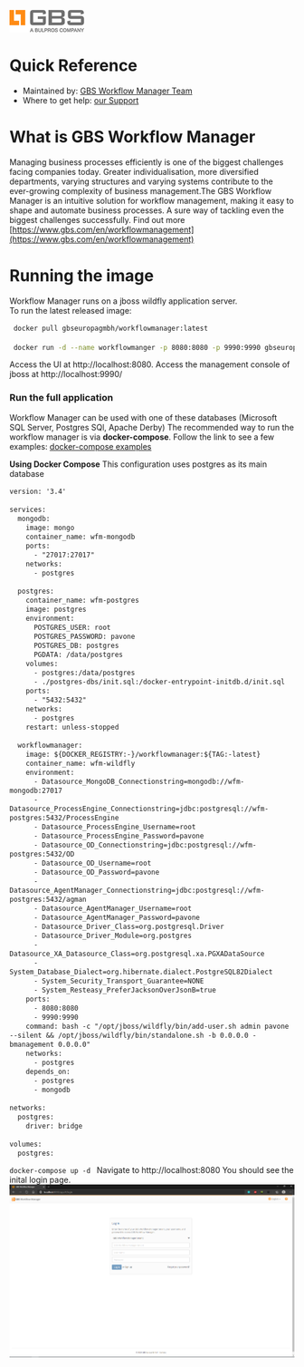 ![gbs-bulpros-company.png](https://github.com/rexhinvorpsi/gbs/blob/master/images/gbs-bulpros-company.png)
# Quick Reference
- Maintained by: [GBS Workflow Manager Team](https://www.gbs.com/en/workflowmanagement)
- Where to get help: [our Support](https://www.gbs.com/en/contactus)

# What is GBS Workflow Manager
Managing business processes efficiently is one of the biggest challenges facing companies today. Greater individualisation, more diversified departments, varying structures and varying systems contribute to the ever-growing complexity of business management.The GBS Workflow Manager is an intuitive solution for workflow management, making it easy to shape and automate business processes. A sure way of tackling even the biggest challenges successfully.
Find out more [https://www.gbs.com/en/workflowmanagement](https://www.gbs.com/en/workflowmanagement)  

# Running the image 
Workflow Manager runs on a jboss wildfly application server.  
To run the latest released image: 
```sh
 docker pull gbseuropagmbh/workflowmanager:latest

 docker run -d --name workflowmanger -p 8080:8080 -p 9990:9990 gbseuropagmbh/workflowmanager:latest
```
Access the UI at http://localhost:8080. Access the management console of jboss at http://localhost:9990/

### Run the full application
Workflow Manager can be used with one of these databases (Microsoft SQL Server, Postgres SQl, Apache Derby)
The recommended way to run the workflow manager is via **docker-compose**. 
Follow the link to see a few examples: [docker-compose examples](https://github.com/rexhinvorpsi/gbs/tree/master/examples)

**Using Docker Compose**
This configuration uses postgres as its main database

```
version: '3.4'

services:
  mongodb:
    image: mongo
    container_name: wfm-mongodb
    ports:
      - "27017:27017"
    networks:
      - postgres

  postgres:
    container_name: wfm-postgres
    image: postgres
    environment:
      POSTGRES_USER: root
      POSTGRES_PASSWORD: pavone
      POSTGRES_DB: postgres
      PGDATA: /data/postgres
    volumes:
      - postgres:/data/postgres
      - ./postgres-dbs/init.sql:/docker-entrypoint-initdb.d/init.sql
    ports:
      - "5432:5432"
    networks:
      - postgres
    restart: unless-stopped

  workflowmanager:
    image: ${DOCKER_REGISTRY:-}/workflowmanager:${TAG:-latest}
    container_name: wfm-wildfly
    environment:
      - Datasource_MongoDB_Connectionstring=mongodb://wfm-mongodb:27017
      - Datasource_ProcessEngine_Connectionstring=jdbc:postgresql://wfm-postgres:5432/ProcessEngine
      - Datasource_ProcessEngine_Username=root
      - Datasource_ProcessEngine_Password=pavone
      - Datasource_OD_Connectionstring=jdbc:postgresql://wfm-postgres:5432/OD
      - Datasource_OD_Username=root
      - Datasource_OD_Password=pavone
      - Datasource_AgentManager_Connectionstring=jdbc:postgresql://wfm-postgres:5432/agman
      - Datasource_AgentManager_Username=root
      - Datasource_AgentManager_Password=pavone
      - Datasource_Driver_Class=org.postgresql.Driver
      - Datasource_Driver_Module=org.postgres
      - Datasource_XA_Datasource_Class=org.postgresql.xa.PGXADataSource
      - System_Database_Dialect=org.hibernate.dialect.PostgreSQL82Dialect
      - System_Security_Transport_Guarantee=NONE
      - System_Resteasy_PreferJacksonOverJsonB=true
    ports: 
      - 8080:8080
      - 9990:9990
    command: bash -c "/opt/jboss/wildfly/bin/add-user.sh admin pavone --silent && /opt/jboss/wildfly/bin/standalone.sh -b 0.0.0.0 -bmanagement 0.0.0.0"
    networks:
      - postgres
    depends_on:
      - postgres
      - mongodb

networks:
  postgres:
    driver: bridge

volumes:
  postgres:
```
`
 docker-compose up -d 
`
Navigate to http://localhost:8080
You should see the inital login page.
![workflowmanager.png](https://github.com/rexhinvorpsi/gbs/blob/master/images/workflowmanager.png)